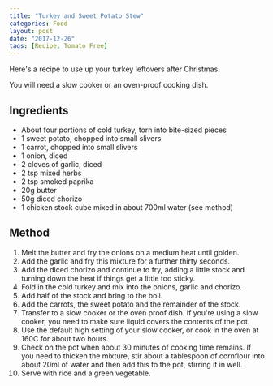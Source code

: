 ```yaml
---
title: "Turkey and Sweet Potato Stew"
categories: Food
layout: post
date: "2017-12-26"
tags: [Recipe, Tomato Free]
---
```

Here's a recipe to use up your turkey leftovers after Christmas.

You will need a slow cooker or an oven-proof cooking dish.

## Ingredients
* About four portions of cold turkey, torn into bite-sized pieces
* 1 sweet potato, chopped into small slivers
* 1 carrot, chopped into small slivers
* 1 onion, diced
* 2 cloves of garlic, diced
* 2 tsp mixed herbs
* 2 tsp smoked paprika
* 20g butter
* 50g diced chorizo
* 1 chicken stock cube mixed in about 700ml water (see method)

## Method
1. Melt the butter and fry the onions on a medium heat until golden.
2. Add the garlic and fry this mixture for a further thirty seconds.
3. Add the diced chorizo and continue to fry, adding a little stock and turning down the heat if things get a little too sticky.
4. Fold in the cold turkey and mix into the onions, garlic and chorizo.
5. Add half of the stock and bring to the boil.
6. Add the carrots, the sweet potato and the remainder of the stock.
7. Transfer to a slow cooker or the oven proof dish. If you're using a slow cooker, you need to make sure liquid covers the contents of the pot.
8. Use the default high setting of your slow cooker, or cook in the oven at 160C for about two hours.
9. Check on the pot when about 30 minutes of cooking time remains. If you need to thicken the mixture, stir about a tablespoon of cornflour into about 20ml of water and then add this to the pot, stirring it in well.
10. Serve with rice and a green vegetable.